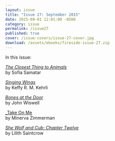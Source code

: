 ```yaml
---
layout: issue
title: "Issue 27: September 2015"
date: 2015-09-01 12:01:00 -0500
category: issue
permalink: /issue27
published: true
cover: /issue-covers/issue-27-cover.jpg
download: /assets/ebooks/fireside-issue-27.zip
---
```


In this issue:

[_The Closest Thing to Animals_](/issue27/chapter/the-closest-thing-to-animals/)<br/>
by Sofia Samatar

[_Singing Wings_](/issue27/chapter/singing-wings/)<br/>
by Keffy R. M. Kehrli

[_Bones at the Door_](/issue27/chapter/bones-at-the-door/)<br/>
by John Wiswell

[_Take On Me](/issue27/chapter/take-on-me-chapters-one-five/)<br/>
by Minerva Zimmerman

[_She Wolf and Cub: Chapter Twelve_](/issue27/chapter/she-wolf-and-cub-chapter-twelve/)<br/>
by Lilith Saintcrow
